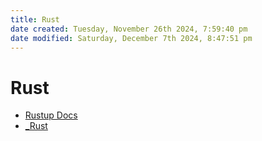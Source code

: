 ```yaml
---
title: Rust
date created: Tuesday, November 26th 2024, 7:59:40 pm
date modified: Saturday, December 7th 2024, 8:47:51 pm
---
```

# Rust

- [Rustup Docs](rustup-docs.md)
- [_Rust](_rust.md)
